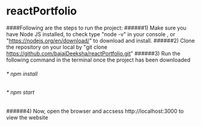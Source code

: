 # reactPortfolio
####Following are the steps to run the project:
######1) Make sure you have Node JS installed, to check type "node -v" in your console , or "https://nodejs.org/en/download/" to download and install. 
######2) Clone the repository on your local by "git clone https://github.com/bajajDeeksha/reactPortfolio.git"
######3) Run the following command in the terminal once the project has been downloaded
######     * npm install
######     * npm start 
######4) Now, open the browser and accsess http://localhost:3000 to view the website